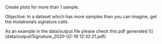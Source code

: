 Create plots for more than 1 sample.

Objective:
In a dataset which has more samples than you can imagine, get the mutationals signature calls.


As an example in the data/output file please check this pdf generated 
![](data/output/Signature_2020-02-19 12:32:21.pdf)
